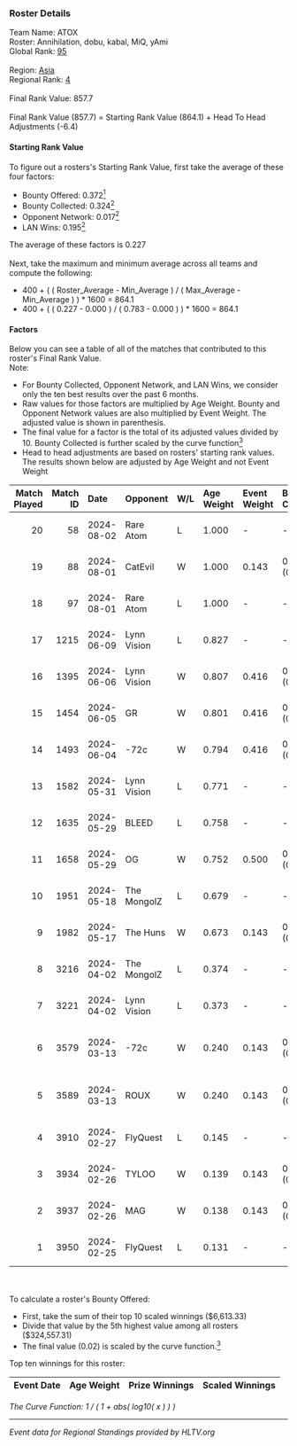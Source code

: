 ### Roster Details<br />
Team Name: ATOX<br />
Roster: Annihilation, dobu, kabal, MiQ, yAmi<br />
Global Rank: [95](../standings_global.md)<br />
<br />
Region: [Asia]( ../standings_asia.md)<br />
Regional Rank: [4]( ../standings_asia.md)<br />
<br />
Final Rank Value:  857.7<br />
<br />
Final Rank Value (857.7) = Starting Rank Value (864.1) + Head To Head Adjustments (-6.4)<br />

#### Starting Rank Value<br />
To figure out a rosters's Starting Rank Value, first take the average of these four factors:<br />
- Bounty Offered: 0.372[<sup>1</sup>](#table2)
- Bounty Collected: 0.324[<sup>2</sup>](#table1)
- Opponent Network: 0.017[<sup>2</sup>](#table1)
- LAN Wins: 0.195[<sup>2</sup>](#table1)

The average of these factors is 0.227<br />
<br />
Next, take the maximum and minimum average across all teams and compute the following:<br />
- 400 + ( ( Roster_Average - Min_Average ) / ( Max_Average - Min_Average ) ) * 1600 = 864.1
- 400 + ( ( 0.227 - 0.000 ) / ( 0.783 - 0.000 ) ) * 1600 = 864.1


#### Factors<br />
Below you can see a table of all of the matches that contributed to this roster's Final Rank Value.<br />
Note:<br />

- For Bounty Collected, Opponent Network, and LAN Wins, we consider only the ten best results over the past 6 months.
- Raw values for those factors are multiplied by Age Weight. Bounty and Opponent Network values are also multiplied by Event Weight. The adjusted value is shown in parenthesis.
- The final value for a factor is the total of its adjusted values divided by 10. Bounty Collected is further scaled by the curve function[<sup>3</sup>](#curveFunction)
- Head to head adjustments are based on rosters' starting rank values. The results shown below are adjusted by Age Weight and not Event Weight
<span id="table1"></span><br />


| Match Played | Match ID | Date       | Opponent    | W/L | Age Weight | Event Weight | Bounty Collected | Opponent Network | LAN Wins  | H2H Adj. | Roster                                |
| -: | -: | :- | :- | :- | :- | :- | :- | :- | :- | -: | :- |
|           20 |       58 | 2024-08-02 | Rare Atom   | L   | 1.000      | -            | -                | -                | -         |   -18.18 | Annihilation, dobu, kabal, MiQ, yAmi  |
|           19 |       88 | 2024-08-01 | CatEvil     | W   | 1.000      | 0.143        | 0.000 (0.000)    | 0.236 (0.034)    | 0 (0.000) |     6.47 | Annihilation, dobu, kabal, MiQ, yAmi  |
|           18 |       97 | 2024-08-01 | Rare Atom   | L   | 1.000      | -            | -                | -                | -         |   -18.74 | Annihilation, dobu, kabal, MiQ, yAmi  |
|           17 |     1215 | 2024-06-09 | Lynn Vision | L   | 0.827      | -            | -                | -                | -         |    -9.69 | Annihilation, dobu, kabal, MiQ, Zesta |
|           16 |     1395 | 2024-06-06 | Lynn Vision | W   | 0.807      | 0.416        | 0.078 (0.026)    | 0.152 (0.051)    | 0 (0.000) |    16.17 | Annihilation, dobu, kabal, MiQ, Zesta |
|           15 |     1454 | 2024-06-05 | GR          | W   | 0.801      | 0.416        | 0.008 (0.003)    | 0.076 (0.025)    | 0 (0.000) |     5.93 | Annihilation, dobu, kabal, MiQ, Zesta |
|           14 |     1493 | 2024-06-04 | -72c        | W   | 0.794      | 0.416        | 0.003 (0.001)    | 0.039 (0.013)    | 0 (0.000) |     5.47 | Annihilation, dobu, kabal, MiQ, Zesta |
|           13 |     1582 | 2024-05-31 | Lynn Vision | L   | 0.771      | -            | -                | -                | -         |    -8.52 | Annihilation, dobu, kabal, MiQ, Zesta |
|           12 |     1635 | 2024-05-29 | BLEED       | L   | 0.758      | -            | -                | -                | -         |    -1.50 | Annihilation, dobu, kabal, MiQ, Zesta |
|           11 |     1658 | 2024-05-29 | OG          | W   | 0.752      | 0.500        | 0.139 (0.052)    | 0.128 (0.048)    | 1 (0.752) |    17.15 | Annihilation, dobu, kabal, MiQ, Zesta |
|           10 |     1951 | 2024-05-18 | The MongolZ | L   | 0.679      | -            | -                | -                | -         |    -0.07 | Annihilation, dobu, kabal, MiQ, Zesta |
|            9 |     1982 | 2024-05-17 | The Huns    | W   | 0.673      | 0.143        | 0.000 (0.000)    | 0.002 (0.000)    | 1 (0.673) |     1.40 | Annihilation, dobu, kabal, MiQ, Zesta |
|            8 |     3216 | 2024-04-02 | The MongolZ | L   | 0.374      | -            | -                | -                | -         |    -0.04 | Annihilation, dobu, kabal, MiQ, Zesta |
|            7 |     3221 | 2024-04-02 | Lynn Vision | L   | 0.373      | -            | -                | -                | -         |    -3.94 | Annihilation, dobu, kabal, MiQ, Zesta |
|            6 |     3579 | 2024-03-13 | -72c        | W   | 0.240      | 0.143        | 0.000 (0.000)    | 0.009 (0.000)    | 0 (0.000) |     0.53 | dobu, FlyNN, kabal, MiQ, Zesta        |
|            5 |     3589 | 2024-03-13 | ROUX        | W   | 0.240      | 0.143        | 0.000 (0.000)    | 0.000 (0.000)    | 0 (0.000) |     0.52 | dobu, FlyNN, kabal, MiQ, Zesta        |
|            4 |     3910 | 2024-02-27 | FlyQuest    | L   | 0.145      | -            | -                | -                | -         |    -0.74 | AccuracyTG, dobu, kabal, MiQ, Zesta   |
|            3 |     3934 | 2024-02-26 | TYLOO       | W   | 0.139      | 0.143        | 0.019 (0.000)    | 0.092 (0.002)    | 1 (0.139) |     1.58 | AccuracyTG, dobu, kabal, MiQ, Zesta   |
|            2 |     3937 | 2024-02-26 | MAG         | W   | 0.138      | 0.143        | 0.000 (0.000)    | 0.007 (0.000)    | 1 (0.138) |     0.47 | AccuracyTG, dobu, kabal, MiQ, Zesta   |
|            1 |     3950 | 2024-02-25 | FlyQuest    | L   | 0.131      | -            | -                | -                | -         |    -0.67 | AccuracyTG, dobu, kabal, MiQ, Zesta   |

<br />
<span id="table2"></span><br />
To calculate a roster's Bounty Offered:<br />

- First, take the sum of their top 10 scaled winnings ($6,613.33)
- Divide that value by the 5th highest value among all rosters ($324,557.31)
- The final value (0.02) is scaled by the curve function.[<sup>3</sup>](#curveFunction)

Top ten winnings for this roster:<br />

| Event Date | Age Weight | Prize Winnings | Scaled Winnings |
| :- | -: | :- | :- |


<span id="curveFunction"></span>_The Curve Function: 1 / ( 1 + abs( log10( x ) ) )_<br />

---
_Event data for Regional Standings provided by HLTV.org_<br />
